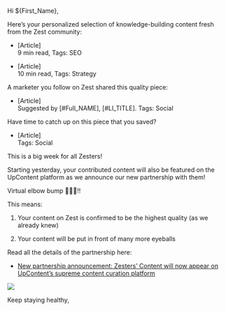 ﻿Hi ${First_Name},

  

Here’s your personalized selection of knowledge-building content fresh from the Zest community:

  

-   [Article]  
    9 min read, Tags: SEO
    
-   [Article]  
    10 min read, Tags: Strategy
    

A marketer you follow on Zest shared this quality piece:

-   [Article]  
    Suggested by [#Full_NAME], [#LI_TITLE]. Tags: Social
    

  

Have time to catch up on this piece that you saved?

-   [Article]  
    Tags: Social
    

  

This is a big week for all Zesters!

  

Starting yesterday, your contributed content will also be featured on the UpContent platform as we announce our new partnership with them!

  

Virtual elbow bump 💪🍋💪!!

  

This means:

1.  Your content on Zest is confirmed to be the highest quality (as we already knew)
    
2.  Your content will be put in front of many more eyeballs
    

  

Read all the details of the partnership here:

  

-   [New partnership announcement: Zesters’ Content will now appear on UpContent’s supreme content curation platform](https://zest.is/blog/zest-partners-with-upcontent/?utm_source=email&utm_medium=newsletter_link&utm_campaign=2020-04-01)
    

  

[![](https://lh4.googleusercontent.com/3k9CaF-UnJan2UcjFYm4nzQvKs3rMLTKFaI0PTtIsIgx3VxA15hr9ae5YZ4t_NlaFWXMW4IAZLa3B1oOkD2UyXABbkY7ab2jjKFNN5vQgoCcFSFgeUK7u6M-l9UCI-bVMKcSvff1)](https://zest.is/blog/zest-partners-with-upcontent/?utm_source=email&utm_medium=newsletter_image&utm_campaign=2020-04-01)

  

Keep staying healthy,
